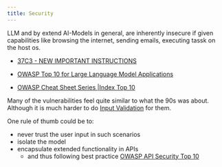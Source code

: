 ```yaml
---
title: Security
---
```



LLM and by extend AI-Models in general, are inherently insecure if given capabilities like browsing the internet, sending emails, executing tassk on the host os.

- [37C3 - NEW IMPORTANT INSTRUCTIONS](https://www.youtube.com/watch?v=k_aZW_vLN24&ab_channel=media.ccc.de)



- [OWASP Top 10 for Large Language Model Applications](https://owasp.org/www-project-top-10-for-large-language-model-applications/)
- [OWASP Cheat Sheet Series |Index Top 10](https://cheatsheetseries.owasp.org/IndexTopTen.html)

Many of the vulnerabilities feel quite similar to what the 90s was about.
Although it is much harder to do [Input Validation](https://cheatsheetseries.owasp.org/cheatsheets/Input_Validation_Cheat_Sheet.html) for them.

One rule of thumb could be to:
- never trust the user input in such scenarios 
- isolate the model
- encapsulate extended functionality in APIs
   - and thus following best practice [OWASP API Security Top 10](https://cheatsheetseries.owasp.org/cheatsheets/Django_REST_Framework_Cheat_Sheet.html#owasp-api-security-top-10)
   
   






